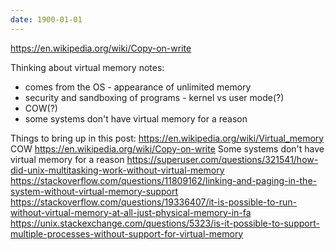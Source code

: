 ```yaml
---
date: 1900-01-01
---
```



https://en.wikipedia.org/wiki/Copy-on-write

Thinking about virtual memory notes:
- comes from the OS - appearance of unlimited memory
- security and sandboxing of programs - kernel vs user mode(?)
- COW(?)
- some systems don't have virtual memory for a reason

Things to bring up in this post:
https://en.wikipedia.org/wiki/Virtual_memory
COW
https://en.wikipedia.org/wiki/Copy-on-write
Some systems don't have virtual memory for a reason
https://superuser.com/questions/321541/how-did-unix-multitasking-work-without-virtual-memory
https://stackoverflow.com/questions/11809162/linking-and-paging-in-the-system-without-virtual-memory-support
https://stackoverflow.com/questions/19336407/it-is-possible-to-run-without-virtual-memory-at-all-just-physical-memory-in-fa
https://unix.stackexchange.com/questions/5323/is-it-possible-to-support-multiple-processes-without-support-for-virtual-memory

